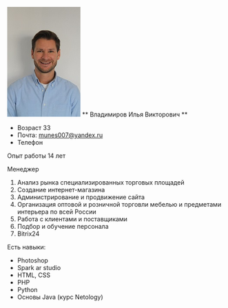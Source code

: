 ![foto resume](https://github.com/Mrvi7/HomeWork-pr/blob/main/img/IMG_3721.JPG)
** Владимиров Илья Викторович ** 

* Возраст 33
* Почта: munes007@yandex.ru
* Телефон

Опыт работы 14 лет

Менеджер

1. Анализ рынка специализированных торговых площадей 
1. Создание интернет-магазина
1. Администрирование и продвижение сайта 
1. Организация оптовой и розничной торговли мебелью и предметами интерьера по всей России
1. Работа с клиентами и поставщиками
1. Подбор и обучение персонала 
1. Bitrix24

Есть навыки: 

* Photoshop
* Spark ar studio
* HTML, СSS
* PHP
* Python
* Основы Java (курс Netology)

